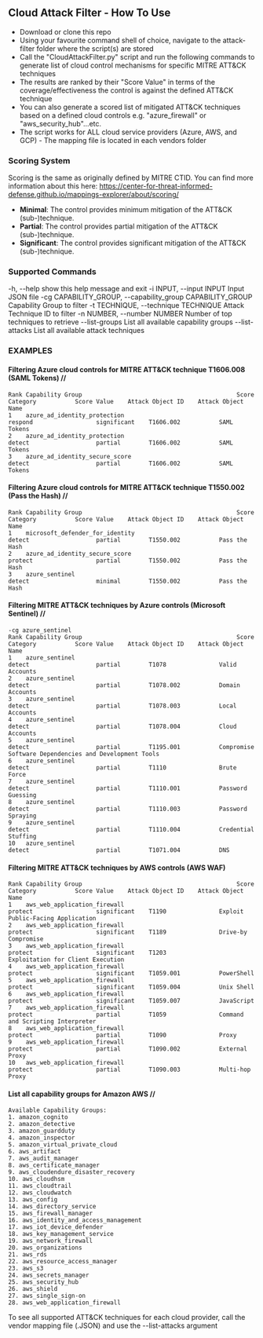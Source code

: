 ## Cloud Attack Filter - How To Use

- Download or clone this repo
- Using your favourite command shell of choice, navigate to the attack-filter folder where the script(s) are stored
- Call the "CloudAttackFilter.py" script and run the following commands to generate list of cloud control mechanisms for specific MITRE ATT&CK techniques
- The results are ranked by their "Score Value" in terms of the coverage/effectiveness the control is against the defined ATT&CK technique
- You can also generate a scored list of mitigated ATT&CK techniques based on a defined cloud controls e.g. "azure_firewall" or "aws_security_hub"...etc.
- The script works for ALL cloud service providers (Azure, AWS, and GCP) - The mapping file is located in each vendors folder

### Scoring System

Scoring is the same as originally defined by MITRE CTID. You can find more information about this here: https://center-for-threat-informed-defense.github.io/mappings-explorer/about/scoring/

- **Minimal**: The control provides minimum mitigation of the ATT&CK (sub-)technique.
- **Partial**: The control provides partial mitigation of the ATT&CK (sub-)technique.
- **Significant**: The control provides significant mitigation of the ATT&CK (sub-)technique.

### Supported Commands

  -h, --help            show this help message and exit
  -i INPUT, --input INPUT
                        Input JSON file
  -cg CAPABILITY_GROUP, --capability_group CAPABILITY_GROUP
                        Capability Group to filter
  -t TECHNIQUE, --technique TECHNIQUE
                        Attack Technique ID to filter
  -n NUMBER, --number NUMBER
                        Number of top techniques to retrieve
  --list-groups         List all available capability groups
  --list-attacks        List all available attack techniques

### EXAMPLES

#### Filtering Azure cloud controls for MITRE ATT&CK technique T1606.008 (SAML Tokens) //

```attack-filter>python CloudAttackFilter.py -i "msft-azure\azure-06.29.2021_attack-8.2-enterprise_json.json" -t T1606.002
Rank Capability Group                                            Score Category           Score Value    Attack Object ID    Attack Object Name
1    azure_ad_identity_protection                                respond                  significant    T1606.002           SAML Tokens
2    azure_ad_identity_protection                                detect                   partial        T1606.002           SAML Tokens
3    azure_ad_identity_secure_score                              detect                   partial        T1606.002           SAML Tokens
```
#### Filtering Azure cloud controls for MITRE ATT&CK technique T1550.002 (Pass the Hash) //

```attack-filter>python CloudAttackFilter.py -i "msft-azure\azure-06.29.2021_attack-8.2-enterprise_json.json" -t T1550.002
Rank Capability Group                                            Score Category           Score Value    Attack Object ID    Attack Object Name
1    microsoft_defender_for_identity                             detect                   partial        T1550.002           Pass the Hash
2    azure_ad_identity_secure_score                              protect                  partial        T1550.002           Pass the Hash
3    azure_sentinel                                              detect                   minimal        T1550.002           Pass the Hash
```
#### Filtering MITRE ATT&CK techniques by Azure controls (Microsoft Sentinel) //

```attack-filter>python CloudAttackFilter.py -i "msft-azure\azure-06.29.2021_attack-8.2-enterprise_json.json" -cg azure_sentinel
-cg azure_sentinel
Rank Capability Group                                            Score Category           Score Value    Attack Object ID    Attack Object Name
1    azure_sentinel                                              detect                   partial        T1078               Valid Accounts
2    azure_sentinel                                              detect                   partial        T1078.002           Domain Accounts
3    azure_sentinel                                              detect                   partial        T1078.003           Local Accounts
4    azure_sentinel                                              detect                   partial        T1078.004           Cloud Accounts
5    azure_sentinel                                              detect                   partial        T1195.001           Compromise Software Dependencies and Development Tools
6    azure_sentinel                                              detect                   partial        T1110               Brute Force
7    azure_sentinel                                              detect                   partial        T1110.001           Password Guessing
8    azure_sentinel                                              detect                   partial        T1110.003           Password Spraying
9    azure_sentinel                                              detect                   partial        T1110.004           Credential Stuffing
10   azure_sentinel                                              detect                   partial        T1071.004           DNS
```

#### Filtering MITRE ATT&CK techniques by AWS controls (AWS WAF)

```attack-filter>python CloudAttackFilter.py -i "amzn-aws\aws-09.21.2021_attack-9.0-enterprise_json.json" -cg aws_web_application_firewall
Rank Capability Group                                            Score Category           Score Value    Attack Object ID    Attack Object Name
1    aws_web_application_firewall                                protect                  significant    T1190               Exploit Public-Facing Application
2    aws_web_application_firewall                                protect                  significant    T1189               Drive-by Compromise
3    aws_web_application_firewall                                protect                  significant    T1203               Exploitation for Client Execution
4    aws_web_application_firewall                                protect                  significant    T1059.001           PowerShell
5    aws_web_application_firewall                                protect                  significant    T1059.004           Unix Shell
6    aws_web_application_firewall                                protect                  significant    T1059.007           JavaScript
7    aws_web_application_firewall                                protect                  partial        T1059               Command and Scripting Interpreter
8    aws_web_application_firewall                                protect                  partial        T1090               Proxy
9    aws_web_application_firewall                                protect                  partial        T1090.002           External Proxy
10   aws_web_application_firewall                                protect                  partial        T1090.003           Multi-hop Proxy
```

#### List all capability groups for Amazon AWS //

```attack-filter>python CloudAttackFilter.py -i "amzn-aws\aws-09.21.2021_attack-9.0-enterprise_json.json" --list-groups
Available Capability Groups:
1. amazon_cognito
2. amazon_detective
3. amazon_guardduty
4. amazon_inspector
5. amazon_virtual_private_cloud
6. aws_artifact
7. aws_audit_manager
8. aws_certificate_manager
9. aws_cloudendure_disaster_recovery
10. aws_cloudhsm
11. aws_cloudtrail
12. aws_cloudwatch
13. aws_config
14. aws_directory_service
15. aws_firewall_manager
16. aws_identity_and_access_management
17. aws_iot_device_defender
18. aws_key_management_service
19. aws_network_firewall
20. aws_organizations
21. aws_rds
22. aws_resource_access_manager
23. aws_s3
24. aws_secrets_manager
25. aws_security_hub
26. aws_shield
27. aws_single_sign-on
28. aws_web_application_firewall
```
To see all supported ATT&CK techniques for each cloud provider, call the vendor mapping file (.JSON) and use the --list-attacks argument 

